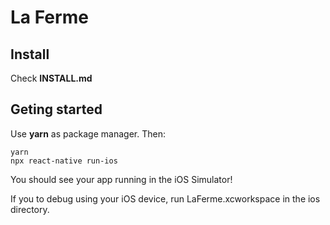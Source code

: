 # La Ferme

## Install

Check **INSTALL.md**

## Geting started

Use **yarn** as package manager. Then:

```
yarn
npx react-native run-ios
```

You should see your app running in the iOS Simulator!

If you to debug using your iOS device, run LaFerme.xcworkspace in the ios directory.
